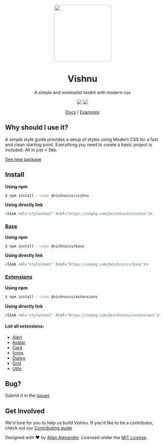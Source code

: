 <p align="center"><a href="https://vishnucss.github.io/vishnu" target="_blank"><img src="https://vishnucss.github.io/vishnu/src/assets/logo.png" width="185" height="185" /></a></p>
<h1 align="center">Vishnu</h1>
<p align="center">A simple and minimalist toolkit with modern css</p>
<p align="center"><img src="https://badge.fury.io/js/%40vishnucss%2Fvishnu.svg" /> <img src="https://img.shields.io/npm/dt/@vishnucss/vishnu.svg" /></p>
<p align="center"><a href="https://vishnucss.github.io/vishnu/#docs" target="_blank">Docs</a> / <a href="https://vishnucss.github.io/vishnu/#examples" target="_blank">Examples</a></p>

## Why should I use it?

A simple style guide provides a setup of styles using Modern CSS for a fast and clean starting point. Everything you need to create a basic project is included. All in just < 5kb.

[See new package](https://www.npmjs.com/package/@vishnucss/vishnu)

## Install

**Using npm**

```sh
$ npm install --save @vishnucss/vishnu
```

**Using directly link**

```html
<link rel="stylesheet" href="https://unpkg.com/@vishnucss/vishnu"/>
```

### [Base](https://github.com/vishnucss/vishnu/tree/master/packages/vishnucss-base)

**Using npm**

```sh
$ npm install --save @vishnucss/base
```

**Using directly link**

```html
<link rel="stylesheet" href="https://unpkg.com/@vishnucss/base"/>
```

### [Extensions](https://github.com/vishnucss/vishnu/tree/master/packages/vishnucss-extensions)

**Using npm**

```sh
$ npm install --save @vishnucss/extensions
```

**Using directly link**

```html
<link rel="stylesheet" href="https://unpkg.com/@vishnucss/extensions"/>
```

#### List all extensions:

- [Alert](https://github.com/vishnucss/vishnu/tree/master/packages/vishnucss-alert)
- [Avatar](https://github.com/vishnucss/vishnu/tree/master/packages/vishnucss-avatar)
- [Card](https://github.com/vishnucss/vishnu/tree/master/packages/vishnucss-card)
- [Icons](https://github.com/vishnucss/vishnu/tree/master/packages/vishnucss-icons)
- [Dialog](https://github.com/vishnucss/vishnu/tree/master/packages/vishnucss-dialog)
- [Grid](https://github.com/vishnucss/vishnu/tree/master/packages/vishnucss-grid)
- [Utils](https://github.com/vishnucss/vishnu/tree/master/packages/vishnucss-utils)

## Bug?

Submit it in the [issues](https://github.com/vishnucss/vishnu/issues)

## Get Involved

We'd love for you to help us build Vishnu. If you'd like to be a contributor, check out our <a href="https://github.com/vishnucss/vishnucss/blob/master/.github/CONTRIBUTING.md" target="_blank">Contributing guide</a>

<p>Designed with ♥ by <a target="_blank" href="https://github.com/alexandesigner" title="Allan Alexandre">Allan Alexandre</a>. Licensed under the <a target="_blank" href="https://github.com/vishnucss/vishnu#license" title="MIT License">MIT License</a>.</p>
